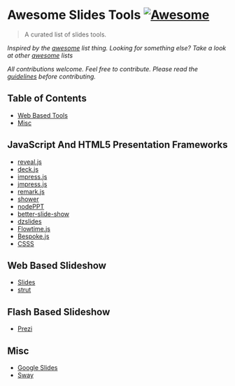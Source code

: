 # Awesome Slides Tools  [![Awesome](https://cdn.rawgit.com/sindresorhus/awesome/d7305f38d29fed78fa85652e3a63e154dd8e8829/media/badge.svg)](https://github.com/sindresorhus/awesome)

> A curated list of slides tools.

*Inspired by the [awesome](https://github.com/sindresorhus/awesome) list thing. Looking for something else? Take a look at other [awesome](https://github.com/sindresorhus/awesome) lists*

*All contributions welcome. Feel free to contribute. Please read the [guidelines](contributing.md) before contributing.*

## Table of Contents
- [Web Based Tools](#web-based-tools)
- [Misc](#misc)

## JavaScript And HTML5 Presentation Frameworks
- [reveal.js](https://github.com/hakimel/reveal.js)
- [deck.js](https://github.com/imakewebthings/deck.js)
- [impress.js](https://github.com/impress/impress.js)
- [jmpress.js](https://github.com/jmpressjs/jmpress.js)
- [remark.js](https://github.com/gnab/remark)
- [shower](https://github.com/shower/shower)
- [nodePPT](https://github.com/ksky521/nodePPT)
- [better-slide-show](https://github.com/leemark/better-simple-slideshow)
- [dzslides](https://github.com/paulrouget/dzslides)
- [Flowtime.js](https://github.com/marcolago/flowtime.js)
- [Bespoke.js](https://github.com/bespokejs/bespoke)
- [CSSS](https://github.com/LeaVerou/CSSS)

## Web Based Slideshow
- [Slides](https://slides.com/)
- [strut](http://strut.io)

## Flash Based Slideshow
- [Prezi](https://prezi.com)

## Misc
- [Google Slides](https://www.google.com/slides/about/)
- [Sway](https://sway.com)
